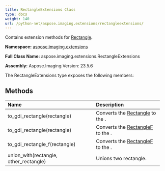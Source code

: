 ```yaml
---
title: RectangleExtensions Class
type: docs
weight: 140
url: /python-net/aspose.imaging.extensions/rectangleextensions/
---
```


Contains extension methods for [Rectangle](/imaging/python-net/aspose.imaging/rectangle/).

**Namespace:** [aspose.imaging.extensions](/imaging/python-net/aspose.imaging.extensions/)

**Full Class Name:** aspose.imaging.extensions.RectangleExtensions

**Assembly:**  Aspose.Imaging Version: 23.5.6

The RectangleExtensions type exposes the following members:
## **Methods**
|**Name**|**Description**|
| :- | :- |
|to_gdi_rectangle(rectangle)|Converts the [Rectangle](/imaging/python-net/aspose.imaging/rectangle/) to the .|
|to_gdi_rectangle(rectangle)|Converts the [RectangleF](/imaging/python-net/aspose.imaging/rectanglef/) to the .|
|to_gdi_rectangle_f(rectangle)|Converts the [RectangleF](/imaging/python-net/aspose.imaging/rectanglef/) to the .|
|union_with(rectangle, other_rectangle)|Unions two rectangle.|
